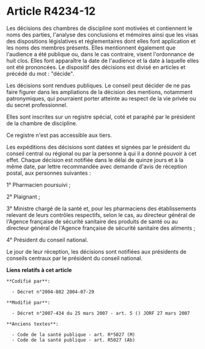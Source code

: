 # Article R4234-12

Les décisions des chambres de discipline sont motivées et contiennent le noms des parties, l'analyse des conclusions et
mémoires ainsi que les visas des dispositions législatives et réglementaires dont elles font application et les noms des
membres présents. Elles mentionnent également que l'audience a été publique ou, dans le cas contraire, visent l'ordonnance de
huit clos. Elles font apparaître la date de l'audience et la date à laquelle elles ont été prononcées. Le dispositif des
décisions est divisé en articles et précédé du mot : "décide".

Les décisions sont rendues publiques. Le conseil peut décider de ne pas faire figurer dans les ampliations de la décision des
mentions, notamment patronymiques, qui pourraient porter atteinte au respect de la vie privée ou du secret professionnel.

Elles sont inscrites sur un registre spécial, coté et paraphé par le président de la chambre de discipline.

Ce registre n'est pas accessible aux tiers.

Les expéditions des décisions sont datées et signées par le président du conseil central ou régional ou par la personne à qui
il a donné pouvoir à cet effet. Chaque décision est notifiée dans le délai de quinze jours et à la même date, par lettre
recommandée avec demande d'avis de réception postal, aux personnes suivantes :

1° Pharmacien poursuivi ;

2° Plaignant ;

3° Ministre chargé de la santé et, pour les pharmaciens des établissements relevant de leurs contrôles respectifs, selon le
cas, au directeur général de l'Agence française de sécurité sanitaire des produits de santé ou au directeur général de
l'Agence française de sécurité sanitaire des aliments ;

4° Président du conseil national.

Le jour de leur réception, les décisions sont notifiées aux présidents de conseils centraux par le président du conseil
national.

**Liens relatifs à cet article**

	**Codifié par**:

	  - Décret n°2004-802 2004-07-29

	**Modifié par**:

	  - Décret n°2007-434 du 25 mars 2007 - art. 5 () JORF 27 mars 2007

	**Anciens textes**:

	  - Code de la santé publique - art. R*5027 (M)
	  - Code de la santé publique - art. R5027 (Ab)
